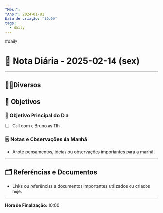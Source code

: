 ```yaml
---
"Mês:": 
"Ano:": 2024-01-01
Data de criação: "10:00"
tags:
  - daily
---
```

#daily
# 📅 Nota Diária - 2025-02-14 (sex)
---
## 🤝🏻Diversos

## 🌄 Objetivos
### 🎯 Objetivo Principal do Dia
- [ ] Call com o Bruno as 11h

### 🗒️ Notas e Observações da Manhã
- Anote pensamentos, ideias ou observações importantes para a manhã.
---
## 🗂️ Referências e Documentos
- Links ou referências a documentos importantes utilizados ou criados hoje.

---

**Hora de Finalização:** 10:00
